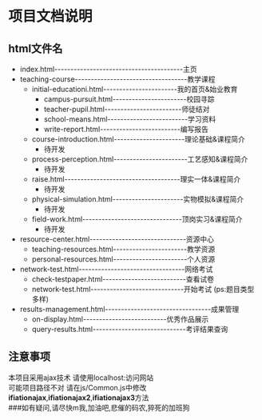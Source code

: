 项目文档说明
======
html文件名
-----------------
*   index.html----------------------------------------主页
*   teaching-course-----------------------------------教学课程
    *   initial-educationi.html-----------------------我的首页&始业教育
        *   campus-pursuit.html-----------------------校园寻踪
        *   teacher-pupil.html------------------------师徒结对
        *   school-means.html-------------------------学习资料
        *   write-report.html-------------------------编写报告
    *   course-introduction.html----------------------理论基础&课程简介
        *   待开发
    *   process-perception.html-----------------------工艺感知&课程简介
        *   待开发
    *   raise.html------------------------------------理实一体&课程简介
        *   待开发 
    *   physical-simulation.html----------------------实物模拟&课程简介
        *   待开发 
    *   field-work.html-------------------------------顶岗实习&课程简介
        *   待开发 
*   resource-center.html------------------------------资源中心
    *   teaching-resources.html-----------------------教学资源
    *   personal-resources.html-----------------------个人资源
*   network-test.html---------------------------------网络考试
    *   check-testpaper.html--------------------------查看试卷
    *   network-test.html-----------------------------开始考试
        (ps:题目类型多样)
*   results-management.html---------------------------------成果管理
    *   on-display.html--------------------------优秀作品展示
    *   query-results.html-----------------------------考评结果查询
        
     
        
注意事项
----
本项目采用ajax技术 请使用localhost:访问网站<br>
可能项目路径不对 请在js/Common.js中修改 **ifiationajax**,**ifiationajax2**,**ifiationajax3**方法<br>
###如有疑问,请尽快m我,加油吧,悲催的码农,猝死的加班狗
